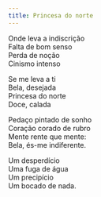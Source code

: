 ```yaml
---
title: Princesa do norte
---
```


Onde leva a indiscrição  
Falta de bom senso  
Perda de noção  
Cinismo intenso  

Se me leva a ti  
Bela, desejada  
Princesa do norte  
Doce, calada  

Pedaço pintado de sonho  
Coração corado de rubro  
Mente rente que mente:  
Bela, és-me indiferente.  

Um desperdício  
Uma fuga de água  
Um precipício  
Um bocado de nada.  
